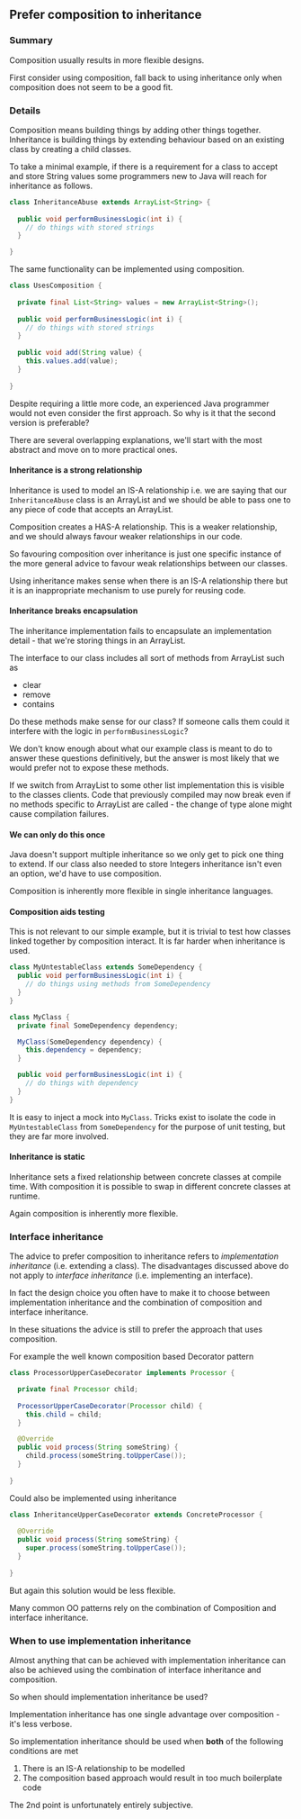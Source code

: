 ## Prefer composition to inheritance

### Summary

Composition usually results in more flexible designs. 

First consider using composition, fall back to using inheritance only when composition does not seem to be a good fit.

### Details

Composition means building things by adding other things together. Inheritance is building things by extending behaviour based on an existing class by creating a child classes.

To take a minimal example, if there is a requirement for a class to accept and store String values some programmers new to Java will reach for inheritance as follows.

```java
class InheritanceAbuse extends ArrayList<String> {
  
  public void performBusinessLogic(int i) {
    // do things with stored strings
  }

}
```

The same functionality can be implemented using composition.

```java
class UsesComposition {
  
  private final List<String> values = new ArrayList<String>();
  
  public void performBusinessLogic(int i) {
    // do things with stored strings
  }
  
  public void add(String value) {
    this.values.add(value);
  }
  
}
```

Despite requiring a little more code, an experienced Java programmer would not even consider the first approach. So why is it that the second version is preferable? 

There are several overlapping explanations, we'll start with the most abstract and move on to more practical ones.

#### Inheritance is a strong relationship

Inheritance is used to model an IS-A relationship i.e. we are saying that our `InheritanceAbuse` class is an ArrayList and we should be able to pass one to any piece of code that accepts an ArrayList.

Composition creates a HAS-A relationship. This is a weaker relationship, and we should always favour weaker relationships in our code.

So favouring composition over inheritance is just one specific instance of the more general advice to favour weak relationships between our classes.

Using inheritance makes sense when there is an IS-A relationship there but it is an inappropriate mechanism to use purely for reusing code.

#### Inheritance breaks encapsulation

The inheritance implementation fails to encapsulate an implementation detail - that we're storing things in an ArrayList.

The interface to our class includes all sort of methods from ArrayList such as 

* clear
* remove
* contains

Do these methods make sense for our class? If someone calls them could it interfere with the logic in `performBusinessLogic`? 

We don't know enough about what our example class is meant to do to answer these questions definitively, but the answer is most likely that we would prefer not to expose these methods. 

If we switch from ArrayList to some other list implementation this is visible to the classes clients. Code that previously compiled may now break even if no methods specific to ArrayList are called - the change of type alone might cause compilation failures.

#### We can only do this once

Java doesn't support multiple inheritance so we only get to pick one thing to extend. If our class also needed to store Integers inheritance isn't even an option, we'd have to use composition.

Composition is inherently more flexible in single inheritance languages. 

#### Composition aids testing

This is not relevant to our simple example, but it is trivial to test how classes linked together by composition interact. It is far harder when inheritance is used.

```java
class MyUntestableClass extends SomeDependency {
  public void performBusinessLogic(int i) {
    // do things using methods from SomeDependency 
  }
}
```

```java
class MyClass {
  private final SomeDependency dependency;

  MyClass(SomeDependency dependency) {
    this.dependency = dependency;
  }

  public void performBusinessLogic(int i) {
    // do things with dependency 
  }
}
```
It is easy to inject a mock into `MyClass`. Tricks exist to isolate the code in `MyUntestableClass` from `SomeDependency` for the purpose of unit testing, but they are far more involved.

#### Inheritance is static

Inheritance sets a fixed relationship between concrete classes at compile time. With composition it is possible to swap in different concrete classes at runtime. 

Again composition is inherently more flexible.

### Interface inheritance

The advice to prefer composition to inheritance refers to *implementation inheritance* (i.e. extending a class). The disadvantages discussed  above do not apply to *interface inheritance* (i.e. implementing an interface).

In fact the design choice you often have to make it to choose between implementation inheritance and the combination of composition and interface inheritance.

In these situations the advice is still to prefer the approach that uses composition.

For example the well known composition based Decorator pattern

```java
class ProcessorUpperCaseDecorator implements Processor {

  private final Processor child;
  
  ProcessorUpperCaseDecorator(Processor child) {
    this.child = child;
  }

  @Override
  public void process(String someString) {
    child.process(someString.toUpperCase());
  }
  
}
```

Could also be implemented using inheritance

```java
class InheritanceUpperCaseDecorator extends ConcreteProcessor {
  
  @Override
  public void process(String someString) {
    super.process(someString.toUpperCase());
  }
  
}
```

But again this solution would be less flexible.

Many common OO patterns rely on the combination of Composition and interface inheritance.

### When to use implementation inheritance

Almost anything that can be achieved with implementation inheritance can also be achieved using the combination of interface inheritance and composition.

So when should implementation inheritance be used?

Implementation inheritance has one single advantage over composition - it's less verbose.

So implementation inheritance should be used when **both** of the following conditions are met

1. There is an IS-A relationship to be modelled
2. The composition based approach would result in too much boilerplate code

The 2nd point is unfortunately entirely subjective.


